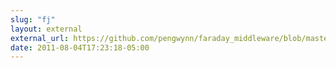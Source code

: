 ```yaml
---
slug: "fj"
layout: external
external_url: https://github.com/pengwynn/faraday_middleware/blob/master/lib/faraday/request/oauth.rb#L10
date: 2011-08-04T17:23:18-05:00
---
```

